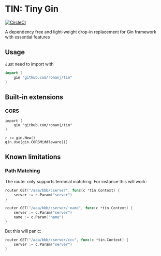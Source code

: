 
# TIN: Tiny Gin

[![CircleCI](https://circleci.com/gh/ronanj/tin.svg?style=svg)](https://app.circleci.com/pipelines/github/ronanj/tin)


A dependency free and light-weight drop-in replacement for Gin framework with essential features

## Usage

Just need to import with 

``` go
import (
	gin "github.com/ronanj/tin"
)
```

## Built-in extensions

### CORS

```
import (
    gin "github.com/ronanj/tin"
)

r := gin.New()
gin.Use(gin.CORSMiddleware())
```


## Known limitations

### Path Matching

The router only supports termnial matching. For instance this will work:

```go
router.GET("/aaa/bbb/:server", func(c *tin.Context) {
	server := c.Param("server")
}

router.GET("/aaa/bbb/:server/:name", func(c *tin.Context) {
	server := c.Param("server")
	name := c.Param("name")
}
```

But this will panic:

```go
router.GET("/aaa/bbb/:server/ccc", func(c *tin.Context) {
	server := c.Param("server")
}
```
